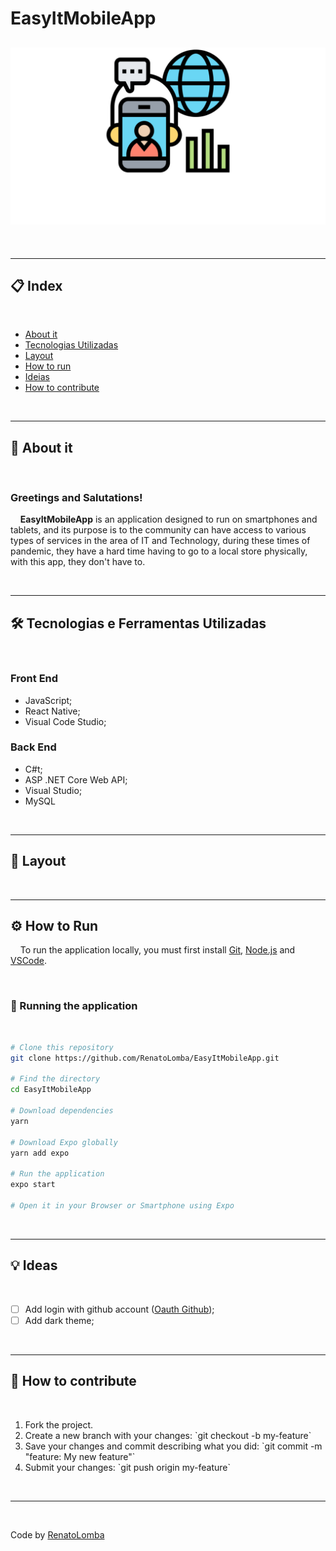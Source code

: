 # EasyItMobileApp

<!--<h1 align="center">
    <img src="./public/logo-full.svg">
</h1>-->

<h2 align="center">
    <img src="./src/assets/logo_easyit.png" alt="preview">
    <!-- Imagem demonstrativa -->
</h2>

<br>

---

<h2>📋 Index</h2>

<br>

<ul>
    <li><a href="#about">About it</a></li>
    <li><a href="#techs">Tecnologias Utilizadas</a></li>    <!-- -->
    <li><a href="#layout">Layout</a></li>    <!-- -->
    <li><a href="#run">How to run</a></li>    <!-- -->
    <li><a href="#goals">Ideias</a></li>    <!-- -->
    <li><a href="#contribute">How to contribute</a></li>    <!-- -->
</ul>

<br>

---

<h2 id="about">📖 About it</h2>

<br>

<h3>Greetings and Salutations!</h3>

<p>
    &nbsp;&nbsp;&nbsp;&nbsp;<strong>EasyItMobileApp</strong> is an application designed to run on smartphones and tablets, and its purpose is to the community can have access to various types of services in the area of IT and Technology, during these times of pandemic, they have a hard time having to go to a local store physically, with this app, they 
    don't have to.
</p>

<br>

---

<h2 id="techs">🛠 Tecnologias e Ferramentas Utilizadas</h2>

<br>

<h3>Front End</h3>

<ul>
    <li>JavaScript;</li>
    <li>React Native;</li>
    <li>Visual Code Studio;</li>
</ul>

<h3>Back End</h3>

<ul>
    <li>C#t;</li>
    <li>ASP .NET Core Web API;</li>
    <li>Visual Studio;</li>
    <li>MySQL</li>
</ul>

<br>

---

<h2 id="layout">🔖 Layout</h2>

<!--&nbsp;&nbsp;&nbsp;&nbsp;You can view the inicial layout of the project at <a href="https://www.figma.com/file/m3yboywRJO2H04cvYQXevo/Move.it-1.0-(Copy)?node-id=160%3A2761" target="_blank">Move.it - layout</a>. You must have a <a href="https://www.figma.com/" target="_blank">Figma</a> account in order to access it. The final layout can be visualized <a href="https://www.figma.com/file/mt52N4YoKzAOYslPbjJFCt/Move.it-2.0-(Copy)?node-id=160%3A2761" target="_blank">here</a>.-->

<br>

---

<h2 id="run">⚙️ How to Run</h2>

&nbsp;&nbsp;&nbsp;&nbsp;To run the application locally, you must first install <a href="https://git-scm.com" target="_blank">Git</a>, <a href="https://nodejs.org/en/" target="_blank">Node.js</a> and <a href="https://code.visualstudio.com/" target="_blank">VSCode</a>.

<br>

<h3>🧭 Running the application</h3>

<br>

```bash
# Clone this repository
git clone https://github.com/RenatoLomba/EasyItMobileApp.git

# Find the directory
cd EasyItMobileApp

# Download dependencies
yarn

# Download Expo globally
yarn add expo

# Run the application
expo start

# Open it in your Browser or Smartphone using Expo
```

<br>

---

<h2 id="goals">💡 Ideas</h2>

<br>

- [ ] Add login with github account (<a href="https://docs.github.com/pt/developers/apps/authorizing-oauth-apps" target="_blank">Oauth Github</a>);
- [ ] Add dark theme;

<br>

---

<h2 id="contribute">💪 How to contribute</h2>

<br>

<ol>
    <li>Fork the project.</li>
    <li>Create a new branch with your changes: `git checkout -b my-feature`</li>
    <li>Save your changes and commit describing what you did: `git commit -m "feature: My new feature"`</li>
    <li>Submit your changes: `git push origin my-feature`</li>
</ol>

<br>

---

<br>

Code by <a href="https://github.com/RenatoLomba">RenatoLomba</a>
